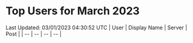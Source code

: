 # Top Users for March 2023
Last Updated: 03/01/2023 04:30:52 UTC
| User | Display Name | Server | Post |
| -- | -- | -- | -- |
